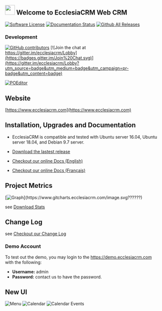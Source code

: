 <img src="https://avatars-02.gitter.im/group/iv/6/5a48f6ebd73408ce4f857d8e" width="32" height="32" style="bottom:-15px"> Welcome to Ecclesia<b>CRM</b> Web CRM
---

[![Software License](https://img.shields.io/badge/license-MIT-brightgreen.svg?style=flat-square)](LICENSE)
[![Documentation Status](https://readthedocs.org/projects/church-web-crm/badge/?version=latest)](https://www.docs.ecclesiacrm.com)
[![Github All Releases](https://img.shields.io/github/downloads/phili67/ecclesiacrm/total.svg)](https://github.com/phili67/ecclesiacrm/releases)

### Development 
[![GitHub contributors](https://img.shields.io/github/contributors/phili67/ecclesiacrm.svg)](https://github.com/phili67/ecclesiacrm/graphs/contributors)
[![Join the chat at https://gitter.im/ecclesiacrm/Lobby](https://badges.gitter.im/Join%20Chat.svg)](https://gitter.im/ecclesiacrm/Lobby?utm_source=badge&utm_medium=badge&utm_campaign=pr-badge&utm_content=badge)
<!--[![Build Status](https://travis-ci.org/ChurchCRM/CRM.svg?branch=master)](https://travis-ci.org/ChurchCRM/CRM)
[![StyleCI](https://styleci.io/repos/30856851/shield?branch=master)](https://styleci.io/repos/30856851)
[![POEditor](https://img.shields.io/badge/Languages-22-green.svg)](https://poeditor.com/join/project/RABdnDSqAt)-->

[![POEditor](https://www.zenhub.com/img/external/zenhub-badge.png)](https://app.zenhub.com/workspaces/ecclesiacrm-workspace-5ce9590d7f230434befef632/board?repos=115276245)
<!--<a href="https://zenhub.com"><img src="//dxssrr2j0sq4w.cloudfront.net/3.2.0/img/external/zenhub-badge.png" alt="ZenHub logo"></a>-->



## Website

[https://www.ecclesiacrm.com](https://www.ecclesiacrm.com)

## Installation, Upgrades and Documentation

* EcclesiaCRM is compatible and tested with Ubuntu server 16.04, Ubuntu server 18.04, and Debian 9.7 server.

* [Download the lastest release](https://github.com/phili67/ecclesiacrm/releases/latest)

* [Checkout our online Docs (English)](https://docs.ecclesiacrm.com/en/)
* [Checkout our online Docs (Français)](https://docs.ecclesiacrm.com/fr/)

## Project Metrics 

[![Graph](https://www.gitcharts.ecclesiacrm.com/image.svg??????)](https://www.gitcharts.ecclesiacrm.com/image.svg??????)


see [Download Stats](http://www.somsubhra.com/github-release-stats/?username=phili67&repository=ecclesiacrm)

##  Change Log

see [Checkout our Change Log](CHANGELOG.md)

### Demo Account

To test out the demo, you may login to the https://demo.ecclesiacrm.com  with the following:

- **Username:** admin
- **Password:** contact us to have the password.


## New UI

![Menu](https://www.ecclesiacrm.com/screenshots/menuNew.PNG)
![Calendar](https://www.ecclesiacrm.com/screenshots/calendar.PNG)
![Calendar Events](https://www.ecclesiacrm.com/screenshots/calendarEvent.PNG)
<!--![Family](http://www.ecclesiacrm.com/screenshots/family.PNG)
![Person](http://www.ecclesiacrm.com/screenshots/person.PNG)-->

